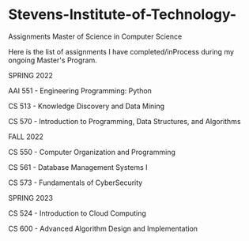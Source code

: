 # Stevens-Institute-of-Technology-
Assignments
Master of Science in Computer Science


Here is the list of assignments I have completed/inProcess during my ongoing Master's Program.

SPRING 2022

AAI 551 - Engineering Programming: Python

CS 513 - Knowledge Discovery and Data Mining

CS 570 - Introduction to Programming, Data Structures, and Algorithms


FALL 2022

CS 550 - Computer Organization and Programming

CS 561 - Database Management Systems I

CS 573 - Fundamentals of CyberSecurity


SPRING 2023

CS 524 - Introduction to Cloud Computing

CS 600 - Advanced Algorithm Design and Implementation

